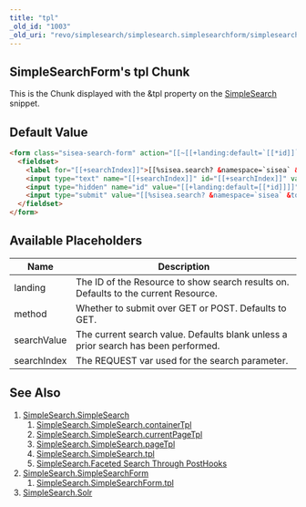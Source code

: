 ```yaml
---
title: "tpl"
_old_id: "1003"
_old_uri: "revo/simplesearch/simplesearch.simplesearchform/simplesearch.simplesearchform.tpl"
---
```


## SimpleSearchForm's tpl Chunk

This is the Chunk displayed with the &tpl property on the [SimpleSearch](extras/simplesearch/simplesearch.simplesearchform "SimpleSearch.SimpleSearchForm") snippet.

## Default Value

``` html
<form class="sisea-search-form" action="[[~[[+landing:default=`[[*id]]`]]]]" method="[[+method:default=`get`]]">
  <fieldset>
    <label for="[[+searchIndex]]">[[%sisea.search? &namespace=`sisea` &topic=`default`]]</label>
    <input type="text" name="[[+searchIndex]]" id="[[+searchIndex]]" value="[[+searchValue]]" />
    <input type="hidden" name="id" value="[[+landing:default=[[*id]]]]" />
    <input type="submit" value="[[%sisea.search? &namespace=`sisea` &topic=`default`]]" />
  </fieldset>
</form>
```

## Available Placeholders

| Name        | Description                                                                         |
| ----------- | ----------------------------------------------------------------------------------- |
| landing     | The ID of the Resource to show search results on. Defaults to the current Resource. |
| method      | Whether to submit over GET or POST. Defaults to GET.                                |
| searchValue | The current search value. Defaults blank unless a prior search has been performed.  |
| searchIndex | The REQUEST var used for the search parameter.                                      |

## See Also

1. [SimpleSearch.SimpleSearch](extras/simplesearch/simplesearch)
    1. [SimpleSearch.SimpleSearch.containerTpl](extras/simplesearch/simplesearch/containertpl)
    2. [SimpleSearch.SimpleSearch.currentPageTpl](extras/simplesearch/simplesearch/currentpagetpl)
    3. [SimpleSearch.SimpleSearch.pageTpl](extras/simplesearch/simplesearch/pagetpl)
    4. [SimpleSearch.SimpleSearch.tpl](extras/simplesearch/simplesearch/tpl)
    5. [SimpleSearch.Faceted Search Through PostHooks](extras/simplesearch/simplesearch/faceted-search-through-posthooks)
2. [SimpleSearch.SimpleSearchForm](extras/simplesearch/simplesearch.simplesearchform)
    1. [SimpleSearch.SimpleSearchForm.tpl](extras/simplesearch/simplesearch.simplesearchform/tpl)
3. [SimpleSearch.Solr](extras/simplesearch/simplesearch.solr)
